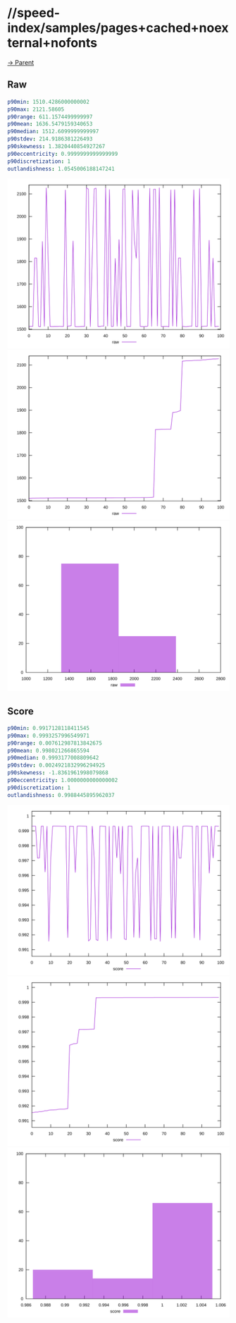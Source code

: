 
# //speed-index/samples/pages+cached+noexternal+nofonts

[→ Parent](../..)


## Raw


```yaml
p90min: 1510.4286000000002
p90max: 2121.58605
p90range: 611.1574499999997
p90mean: 1636.5479159340653
p90median: 1512.6099999999997
p90stdev: 214.9186381226493
p90skewness: 1.3820440854927267
p90eccentricity: 0.9999999999999999
p90discretization: 1
outlandishness: 1.0545006188147241

```

![PLOT: raw-values](./raw/values.svg)![PLOT: raw-sorted](./raw/sorted.svg)![PLOT: raw-histogram](./raw/histogram.svg)
## Score


```yaml
p90min: 0.9917128118411545
p90max: 0.9993257996549971
p90range: 0.007612987813842675
p90mean: 0.998021266865594
p90median: 0.9993177008809642
p90stdev: 0.0024921832996294925
p90skewness: -1.8361961998079868
p90eccentricity: 1.0000000000000002
p90discretization: 1
outlandishness: 0.9988445895962037

```

![PLOT: score-values](./score/values.svg)![PLOT: score-sorted](./score/sorted.svg)![PLOT: score-histogram](./score/histogram.svg)